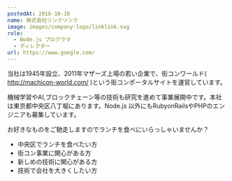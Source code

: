 ```yaml
---
postedAt: 2016-10-10
name: 株式会社リンクリンク
image: images/company-logo/linklink.svg
role:
  - Node.js プログラマ
  - ディレクター
url: https://www.google.com/
---
```


当社は1945年設立、2011年マザーズ上場の若い企業で、街コンワールド( http://machicon-world.com/ )という街コンポータルサイトを運営しています。

機械学習やAI,ブロックチェーン等の技術も研究を進めて事業展開中です。本社は東京都中央区八丁堀にあります。Node.js 以外にもRubyonRailsやPHPのエンジニアも募集しています。

お好きなものをご馳走しますのでランチを食べにいらっしゃいませんか？

- 中央区でランチを食べたい方
- 街コン事業に関心がある方
- 新しめの技術に関心がある方
- 技術で会社を大きくしたい方
